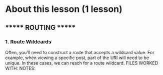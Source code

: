 # About this lesson (1 lesson)

## ***** ROUTING *****
### 1. Route Wildcards
Often, you'll need to construct a route that accepts a wildcard value. For example, when viewing a specific post, part of the URI will need to be unique. In these cases, we can reach for a route wildcard.
FILES WORKED WITH:
NOTES: